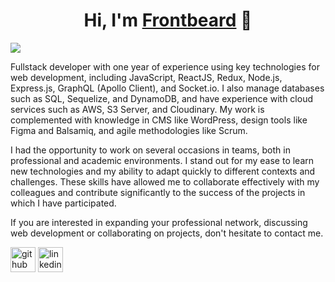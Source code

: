 <div align="center">
<h1 align="center">Hi, I'm <a href="https://github.com/Frontbeard">Frontbeard</a> 👋</h1>
</div>
<img src="https://i.imgur.com/qrH0XoA.png">

Fullstack developer with one year of experience using key technologies for web development, including JavaScript, ReactJS, Redux, Node.js, Express.js, GraphQL (Apollo Client), and Socket.io. I also manage databases such as SQL, Sequelize, and DynamoDB, and have experience with cloud services such as AWS, S3 Server, and Cloudinary. My work is complemented with knowledge in CMS like WordPress, design tools like Figma and Balsamiq, and agile methodologies like Scrum.

I had the opportunity to work on several occasions in teams, both in professional and academic environments. I stand out for my ease to learn new technologies and my ability to adapt quickly to different contexts and challenges. These skills have allowed me to collaborate effectively with my colleagues and contribute significantly to the success of the projects in which I have participated.

If you are interested in expanding your professional network, discussing web development or collaborating on projects, don't hesitate to contact me.

[<img src='https://cdn.jsdelivr.net/npm/simple-icons@3.0.1/icons/github.svg' alt='github' height='40'>](https://github.com/Frontbeard)  [<img src='https://cdn.jsdelivr.net/npm/simple-icons@3.0.1/icons/linkedin.svg' alt='linkedin' height='40'>](https://www.linkedin.com/in/https://www.linkedin.com/in/frontbeard/)  

